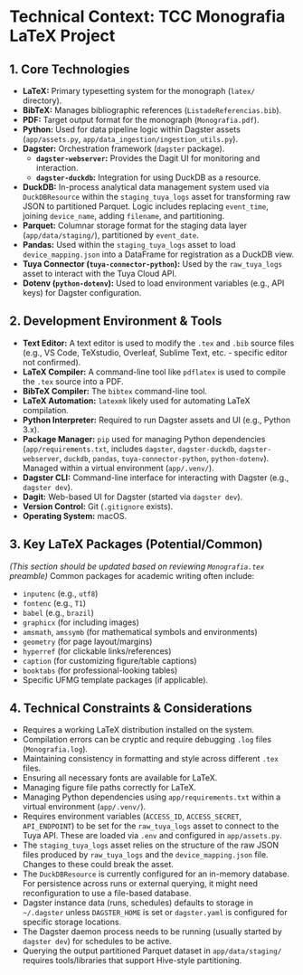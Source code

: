 # Technical Context: TCC Monografia LaTeX Project

## 1. Core Technologies

-   **LaTeX:** Primary typesetting system for the monograph (`latex/` directory).
-   **BibTeX:** Manages bibliographic references (`ListadeReferencias.bib`).
-   **PDF:** Target output format for the monograph (`Monografia.pdf`).
-   **Python:** Used for data pipeline logic within Dagster assets (`app/assets.py`, `app/data_ingestion/ingestion_utils.py`).
-   **Dagster:** Orchestration framework (`dagster` package).
    -   **`dagster-webserver`:** Provides the Dagit UI for monitoring and interaction.
    -   **`dagster-duckdb`:** Integration for using DuckDB as a resource.
-   **DuckDB:** In-process analytical data management system used via `DuckDBResource` within the `staging_tuya_logs` asset for transforming raw JSON to partitioned Parquet. Logic includes replacing `event_time`, joining `device_name`, adding `filename`, and partitioning.
-   **Parquet:** Columnar storage format for the staging data layer (`app/data/staging/`), partitioned by `event_date`.
-   **Pandas:** Used within the `staging_tuya_logs` asset to load `device_mapping.json` into a DataFrame for registration as a DuckDB view.
-   **Tuya Connector (`tuya-connector-python`):** Used by the `raw_tuya_logs` asset to interact with the Tuya Cloud API.
-   **Dotenv (`python-dotenv`):** Used to load environment variables (e.g., API keys) for Dagster configuration.

## 2. Development Environment & Tools

-   **Text Editor:** A text editor is used to modify the `.tex` and `.bib` source files (e.g., VS Code, TeXstudio, Overleaf, Sublime Text, etc. - specific editor not confirmed).
-   **LaTeX Compiler:** A command-line tool like `pdflatex` is used to compile the `.tex` source into a PDF.
-   **BibTeX Compiler:** The `bibtex` command-line tool.
-   **LaTeX Automation:** `latexmk` likely used for automating LaTeX compilation.
-   **Python Interpreter:** Required to run Dagster assets and UI (e.g., Python 3.x).
-   **Package Manager:** `pip` used for managing Python dependencies (`app/requirements.txt`, includes `dagster`, `dagster-duckdb`, `dagster-webserver`, `duckdb`, `pandas`, `tuya-connector-python`, `python-dotenv`). Managed within a virtual environment (`app/.venv/`).
-   **Dagster CLI:** Command-line interface for interacting with Dagster (e.g., `dagster dev`).
-   **Dagit:** Web-based UI for Dagster (started via `dagster dev`).
-   **Version Control:** Git (`.gitignore` exists).
-   **Operating System:** macOS.

## 3. Key LaTeX Packages (Potential/Common)

*(This section should be updated based on reviewing `Monografia.tex` preamble)*
Common packages for academic writing often include:
-   `inputenc` (e.g., `utf8`)
-   `fontenc` (e.g., `T1`)
-   `babel` (e.g., `brazil`)
-   `graphicx` (for including images)
-   `amsmath`, `amssymb` (for mathematical symbols and environments)
-   `geometry` (for page layout/margins)
-   `hyperref` (for clickable links/references)
-   `caption` (for customizing figure/table captions)
-   `booktabs` (for professional-looking tables)
-   Specific UFMG template packages (if applicable).

## 4. Technical Constraints & Considerations

-   Requires a working LaTeX distribution installed on the system.
-   Compilation errors can be cryptic and require debugging `.log` files (`Monografia.log`).
-   Maintaining consistency in formatting and style across different `.tex` files.
-   Ensuring all necessary fonts are available for LaTeX.
-   Managing figure file paths correctly for LaTeX.
-   Managing Python dependencies using `app/requirements.txt` within a virtual environment (`app/.venv/`).
-   Requires environment variables (`ACCESS_ID`, `ACCESS_SECRET`, `API_ENDPOINT`) to be set for the `raw_tuya_logs` asset to connect to the Tuya API. These are loaded via `.env` and configured in `app/assets.py`.
-   The `staging_tuya_logs` asset relies on the structure of the raw JSON files produced by `raw_tuya_logs` and the `device_mapping.json` file. Changes to these could break the asset.
-   The `DuckDBResource` is currently configured for an in-memory database. For persistence across runs or external querying, it might need reconfiguration to use a file-based database.
-   Dagster instance data (runs, schedules) defaults to storage in `~/.dagster` unless `DAGSTER_HOME` is set or `dagster.yaml` is configured for specific storage locations.
-   The Dagster daemon process needs to be running (usually started by `dagster dev`) for schedules to be active.
-   Querying the output partitioned Parquet dataset in `app/data/staging/` requires tools/libraries that support Hive-style partitioning.
